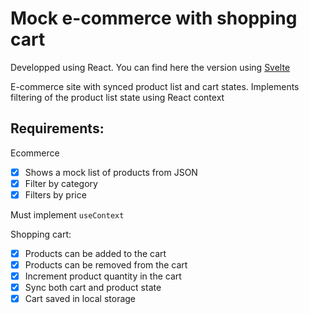 # Mock e-commerce with shopping cart
Developped using React. You can find here the version using [Svelte](https://github.com/SFToro/exercises/tree/main/apps/carrito-Svelte)
       
E-commerce site with synced product list and cart states. Implements filtering of the product list state using React context

## Requirements:

Ecommerce

- [x] Shows a mock list of products from JSON
- [x] Filter by category
- [x] Filters by price

Must implement `useContext`

Shopping cart:

- [x] Products can be added to the cart
- [x] Products can be removed from the cart
- [x] Increment product quantity in the cart
- [x] Sync both cart and product state
- [x] Cart saved in local storage